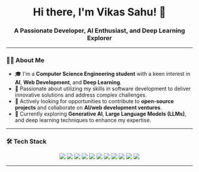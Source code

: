 <h1 align="center">Hi there, I'm Vikas Sahu! 👋</h1>
<h3 align="center">A Passionate Developer, AI Enthusiast, and Deep Learning Explorer</h3>

---

### 🧑‍💻 About Me
- 🎓 I'm a **Computer Science Engineering student** with a keen interest in **AI**, **Web Development**, and **Deep Learning**.
- 💼 Passionate about utilizing my skills in software development to deliver innovative solutions and address complex challenges.
- 🔭 Actively looking for opportunities to contribute to **open-source projects** and collaborate on **AI/web development ventures**.
- 🌱 Currently exploring **Generative AI**, **Large Language Models (LLMs)**, and deep learning techniques to enhance my expertise.

---

### 🛠️ Tech Stack

<p align="center">
  <img src="https://img.shields.io/badge/-Python-3776AB?logo=python&logoColor=white&style=for-the-badge" />
  <img src="https://img.shields.io/badge/-JavaScript-F7DF1E?logo=javascript&logoColor=black&style=for-the-badge" />
  <img src="https://img.shields.io/badge/-HTML-E34F26?logo=html5&logoColor=white&style=for-the-badge" />
  <img src="https://img.shields.io/badge/-CSS-1572B6?logo=css3&logoColor=white&style=for-the-badge" />
  <img src="https://img.shields.io/badge/-C++-00599C?logo=c%2B%2B&logoColor=white&style=for-the-badge" />
  <img src="https://img.shields.io/badge/-React.js-61DAFB?logo=react&logoColor=black&style=for-the-badge" />
  <img src="https://img.shields.io/badge/-Flask-000000?logo=flask&logoColor=white&style=for-the-badge" />
  <img src="https://img.shields.io/badge/-TensorFlow-FF6F00?logo=tensorflow&logoColor=white&style=for-the-badge" />
  <img src="https://img.shields.io/badge/-Keras-D00000?logo=keras&logoColor=white&style=for-the-badge" />
  <img src="https://img.shields.io/badge/-SQL-003B57?logo=mysql&logoColor=white&style=for-the-badge" />
  <img src="https://img.shields.io/badge/-MongoDB-47A248?logo=mongodb&logoColor=white&style=for-the-badge" />
</p>

---


